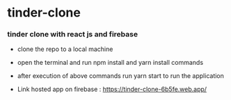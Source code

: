 # tinder-clone
### tinder clone with react js and firebase

* clone the repo to a local machine
* open the terminal and run npm install and yarn install commands

* after execution of above commands run  yarn start to run the application

- Link hosted app on firebase : https://tinder-clone-6b5fe.web.app/




